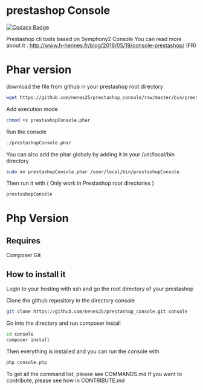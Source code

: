 # prestashop Console

[![Codacy Badge](https://api.codacy.com/project/badge/Grade/f72aeabcce684a8ca888cd53a954212e)](https://app.codacy.com/app/nenes25/prestashop_console?utm_source=github.com&utm_medium=referral&utm_content=nenes25/prestashop_console&utm_campaign=Badge_Grade_Dashboard)

Prestashop cli tools based on Symphony2 Console
You can read more about it : http://www.h-hennes.fr/blog/2016/05/19/console-prestashop/ (FR)


# Phar version

download the file from github in your prestashop root directory  
 ```bash
wget https://github.com/nenes25/prestashop_console/raw/master/bin/prestashopConsole.phar
 ```

Add execution mode  
  ```bash
chmod +x prestashopConsole.phar
 ```
 

Run the console  
 ```bash
./prestashopConsole.phar
 ```
 
 You can also add the phar globaly by adding it in your /usr/local/bin directory
  ```bash
sudo mv prestashopConsole.phar /user/local/bin/prestashopConsole
 ```
 
 Then run it with ( Only work in Prestashop root directories )
  ```bash
prestashopConsole
 ```

# Php Version

## Requires
Composer
Git

## How to install it
Login to your hosting with ssh and go the root directory of your prestashop

Clone the github repository in the directory console
 ```bash
git clone https://github.com/nenes25/prestashop_console.git console
 ```
Go into the directory and run composer install
 ```bash
cd console
composer install
 ```
Then everything is installed and you can run the console with
 ```bash
php console.php
 ```
To get all the command list, please see COMMANDS.md
If you want to contribute, please see how in CONTRIBUTE.md
